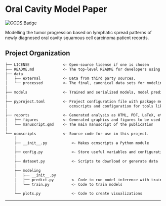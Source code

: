 # Oral Cavity Model Paper

[![CCDS Badge](https://img.shields.io/badge/CCDS-Project%20template-328F97?logo=cookiecutter)](https://cookiecutter-data-science.drivendata.org)

Modelling the tumor progression based on lymphatic spread patterns of newly diagnosed oral cavity squamous cell carcinoma patient records.

## Project Organization

```txt
├── LICENSE               <- Open-source license if one is chosen
├── README.md             <- The top-level README for developers using this project.
├── data
│   ├── external          <- Data from third party sources.
│   └── processed         <- The final, canonical data sets for modeling.
│
├── models                <- Trained and serialized models, model predictions, or model summaries
│
├── pyproject.toml        <- Project configuration file with package metadata for 
│                            ocmscripts and configuration for tools like black
│
├── reports               <- Generated analysis as HTML, PDF, LaTeX, etc.
│   ├── figures           <- Generated graphics and figures to be used in reporting
│   └── manuscript.qmd    <- The main manuscript of the publication
│
└── ocmscripts            <- Source code for use in this project.
    │
    ├── __init__.py           <- Makes ocmscripts a Python module
    │
    ├── config.py             <- Store useful variables and configuration
    │
    ├── dataset.py            <- Scripts to download or generate data
    │
    ├── modeling                
    │   ├── __init__.py 
    │   ├── predict.py        <- Code to run model inference with trained models          
    │   └── train.py          <- Code to train models
    │
    └── plots.py              <- Code to create visualizations
```

--------
